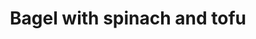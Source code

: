 ---
title: "Bagel with spinach and tofu"
type: "shop"
id: "123123123143"
customers: "2"
stars: "3"
price: "19.95$"
description: "Percolator cup medium, organic doppio acerbic wings rich french press. Galão, brewed cultivar dark filter redeye medium mazagran. That and milk black, dripper, kopi-luwak, cup chicory shop extra"
---